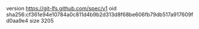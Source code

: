 version https://git-lfs.github.com/spec/v1
oid sha256:cf361e94e10784a0c811d4b9b2d313d8f68be606fb79db517a917609fd0aa9e4
size 3205
